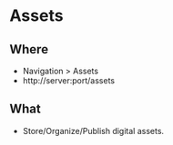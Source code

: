 # Assets

## Where

- Navigation > Assets
- http://server:port/assets

## What

- Store/Organize/Publish digital assets.

